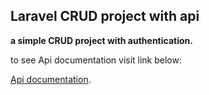 
## Laravel CRUD project with api

**a simple CRUD project with authentication.**

to see Api documentation visit link below:

  [Api documentation](https://documenter.getpostman.com/view/8775056/SVmztwPU?version=latest#796887ab-d5a7-430c-a9ef-388c9e8052ba).
